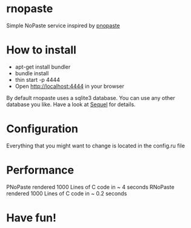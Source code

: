 rnopaste
========

Simple NoPaste service inspired by [pnopaste](https://github.com/tpruvot/pnopaste)

# How to install
* apt-get install bundler
* bundle install
* thin start -p 4444
* Open [http://localhost:4444](http://localhost:4444) in your browser

By default rnopaste uses a sqlite3 database. You can use any other database you like.
Have a look at [Sequel](https://github.com/jeremyevans/sequel) for details.

# Configuration
Everything that you might want to change is located in the config.ru file

# Performance
PNoPaste rendered 1000 Lines of C code in ~ 4 seconds
RNoPaste rendered 1000 Lines of C code in ~ 0.2 seconds

# Have fun!
